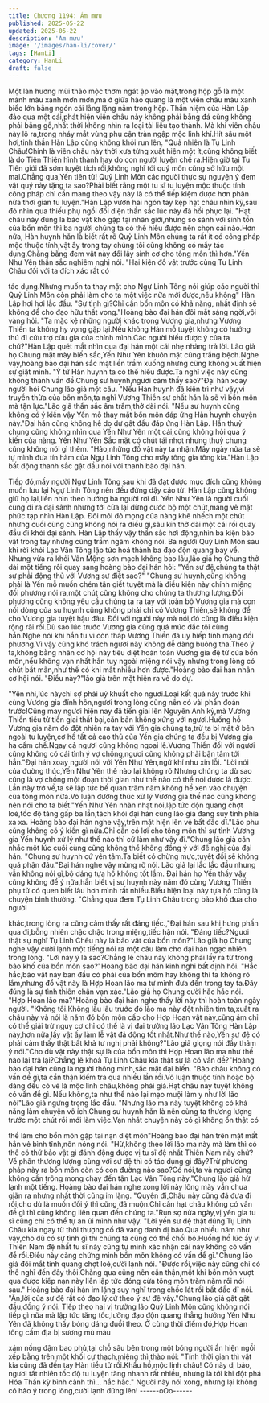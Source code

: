 ```yaml
---
title: Chương 1194: Ám mưu
published: 2025-05-22
updated: 2025-05-22
description: 'Ám mưu'
image: '/images/han-li/cover/'
tags: [HanLi]
category: HanLi
draft: false
---
```


Một làn hương mùi thảo mộc thơm ngát ập vào mặt,trong hộp gỗ
là một mảnh màu xanh mơn mởn,mà ở giữa hào quang là một
viên châu màu xanh biếc lớn bằng ngón cái lẳng lặng nằm trong
hộp.
Thần niệm của Hàn Lập đảo qua một cái,phát hiện viên châu này
không phải bằng đá cũng không phải bằng gỗ,nhất thời không
nhìn ra loại tài liệu tạo thành.
Mà khi viên châu này lộ ra,trong nháy mắt vùng phụ cận tràn ngập
mộc linh khí.Hít sâu một hơi,tinh thần Hàn Lập cũng không khỏi
run lên.
"Quả nhiên là Tụ Linh Châu!Chính là viên châu này thời xưa từng
xuất hiện một ít,cũng không biết là do Tiên Thiên hình thành hay
do con người luyện chế ra.Hiện giờ tại Tu Tiên giới đã sớm tuyệt
tích rồi,không nghĩ tới quý môn cũng sở hữu một mai.Chẳng
qua,Yến tiên tử! Quỷ Linh Môn các người thực sự nguyện ý đem
vật quý này tặng ta sao?Phải biết rằng một tu sĩ tu luyện mộc
thuộc tính công pháp chỉ cần mang theo vậy này là có thể tiếp
kiệm được hơn phân nửa thời gian tu luyện."Hàn Lập vươn hai
ngón tay kẹp hạt châu nhìn kỹ,sau đó nhìn qua thiếu phụ ngồi đối
diện thần sắc lúc này đã hồi phục lại.
"Hạt châu này đúng là bảo vật khó gặp tại nhân giới,nhưng so
sánh với sinh tồn của bổn môn thì ba người chúng ta có thể hiểu
được nên chọn cái nào.Hơn nữa, Hàn huynh hẳn là biết rất rõ Quỷ
Linh Môn chúng ta rất ít có công pháp mộc thuộc tính,vật ấy trong
tay chúng tôi cũng không có mấy tác dụng.Chẳng bằng đem vật
này đổi lấy sinh cơ cho tông môn thì hơn."Yến Như Yên thần sắc
nghiêm nghị nói.
"Hai kiện đồ vật trước cùng Tu Linh Châu đối với ta đích xác rất có

tác dụng.Nhưng muốn ta thay mặt cho Ngự Linh Tông nói giúp
các người thì Quỷ Linh Môn còn phải làm cho ta một việc nữa mới
được,nếu không" Hàn Lập hơi hơi lắc đầu.
"Sự tình gì?Chỉ cần bổn môn có khả năng, nhất định sẽ không để
cho đạo hữu thất vong."Hoàng bào đại hán đôi mắt sáng ngời,vội
vàng hỏi.
"Ta mặc kệ những người khác trong Vương gia,nhưng Vương
Thiền ta không hy vọng gặp lại.Nếu không Hàn mỗ tuyệt không có
hướng thú đi cứu trợ cừu gia của chính mình.Các người hiểu
được ý của ta chứ?"Hàn Lập quét mắt nhìn qua đại hán một cái
nhẹ nhàng trả lời.
Lão giả họ Chung mặt mày biến sắc,Yến Như Yên khuôn mặt
cũng trắng bệch.Nghe vậy,hoàng bào đại hán sắc mặt liền trầm
xuống nhưng cũng không xuất hiện sự giật mình.
"Ý tứ Hàn huynh ta có thể hiểu được.Ta nghĩ việc này cũng không
thành vấn đề.Chung sư huynh,ngươi cảm thấy sao?"Đại hán xoay
người hỏi Chung lão giả một câu.
"Nếu Hàn huynh đã kiên trì như vậy,vì truyền thừa của bổn môn,ta
nghĩ Vương Thiền sư chất hẳn là sẽ vì bổn môn mà tận lực."Lão
giã thần sắc âm trầm,thở dài nói.
"Nếu sư huynh cũng không có ý kiến vậy Yến mỗ thay mặt bổn
môn đáp ứng Hàn huynh chuyện này."Đại hán cũng không hề do
dự gật đầu đáp ứng Hàn Lập.
Hắn thuỷ chung cũng không nhìn qua Yến Như Yên một cái,cũng
không hỏi qua ý kiến của nàng.
Yến Như Yên Sắc mặt có chút tái nhợt nhưng thuỷ chung cũng
không nói gì thêm.
"Hảo,những đồ vật này ta nhận.Mấy ngày nửa ta sẽ tự mình đưa
tín hàm của Ngự Linh Tông cho mấy tông gia tông kia."Hàn Lập
bất động thanh sắc gật đầu nói với thanh bào đại hán.

Tiếp đó,mấy người Ngự Linh Tông sau khi đã đạt được mục đích
cũng không muốn lưu lại Ngự Linh Tông nên đều đứng dậy cáo
từ.
Hàn Lập cũng không giữ họ lại,liền nhìn theo hướng ba người rời
đi. Yến Như Yên là người cuối cùng đi ra đại sảnh nhưng tới cửa
lại dừng cước bộ một chút,mang vẻ mặt phức tạp nhìn Hàn Lập.
Đôi môi đỏ mọng của nàng khẽ nhếch một chút nhưng cuối cùng
cũng không nói ra điều gì,sâu kín thở dài một cái rồi quay đầu đi
khỏi đại sảnh. Hàn Lập thấy vậy thần sắc hơi động,nhìn ba kiện
bảo vật trong tay nhưng cũng trầm ngâm không nói.
Ba người Quỷ Linh Môn sau khi rời khỏi Lạc Vân Tông lập tức
hoá thành ba đạo độn quang bay về.
Nhưng vừa ra khỏi Vân Mộng sơn mạch không bao lâu,lão giả họ
Chung thở dài một tiếng rồi quay sang hoàng bào đại hán hỏi:
"Yến sư đệ,chúng ta thật sự phải động thủ với Vương sư điệt
sao?"
"Chung sư huynh,cũng không phải là Yến mỗ muốn chém tận giết
tuyệt mà là điều kiện này chính miệng đối phương nói ra,một chút
cũng không cho chúng ta thương lượng.Đối phương cũng không
yêu cầu chúng ta ra tay với toàn bộ Vương gia mà con nối dòng
của su huynh cũng không phải chỉ có Vương Thiền,sẽ không để
cho Vương gia tuyệt hậu đâu.
Đối với người này mà nói,đó cũng là điều kiện rộng rãi rồi.Dù sao
lúc trước Vương gia cũng quá mức đắc tội cùng hắn.Nghe nói khi
hắn tu vi còn thấp Vương Thiền đã uy hiếp tính mạng đối
phương.Vì vậy cũng khó trách người này không dễ dàng buông
tha.Theo ý ta,không bằng nhân cơ hội này tiêu diệt hoàn toàn
Vương gia đệ tử của bổn môn,nếu không vạn nhất hắn tuy ngoài
miệng nói vậy nhưng trong lòng có chút bất mãn,như thế có khi
mất nhiều hơn được."Hoàng bào đại hán nhân cơ hội nói.
"Điều này?"lão giả trên mặt hiện ra vẻ do dự.

"Yên nhi,lúc nàychỉ sợ phải uỷ khuất cho ngươi.Loại kết quả này
trước khi cùng Vương gia đính hôn,ngươi trong lòng cũng nên có
vài phần đoán trước!Cũng may ngươi hiện nay đã tiến giai lên
Nguyên Anh kỳ,mà Vương Thiền tiểu tử tiến giai thất bại,căn bản
không xứng với ngươi.Huống hồ Vương gia năm đó đột nhiên ra
tay với Yến gia chúng ta,trừ ta bí mật ở bên ngoài tu luyện,cơ hồ
tất cả cao thủ của Yến gia chúng ta đều bị Vương gia hạ cấm
chế.Ngay cả ngươi cũng không ngoại lệ.Vương Thiền đối với
ngươi cũng không có cái tình ý vợ chồng,ngươi cũng không phải
bận tâm tới hắn."Đại hán xoay người nói với Yến Như Yên,ngữ
khí như xin lỗi.
"Lời nói của đường thúc,Yến Như Yên thế nào lại không rõ.Nhưng
chúng ta dù sao cũng là vợ chồng một đoạn thời gian như thế nào
có thể nói dược là được.
Lần này trở về,ta sẽ lập tức bế quan trăm năm,không hề xen vào
chuyện của tông môn nữa.Vô luận đường thúc xử lý Vương gia
thế nào cũng không nên nói cho ta biết."Yến Như Yên nhàn nhạt
nói,lập tức độn quang chợt loé,tốc độ tăng gấp ba lần,tách khỏi
đại hán cùng lão giả đang suy tính phía xa xa.
Hoàng bào đại hán nghe vậy,trên mặt hiện lên vẻ bất đắc dĩ."Lão
phu cũng không có ý kiến gì nữa.Chỉ cần có lợi cho tông môn thì
sự tình Vương gia Yến huynh xử lý như thế nào thì cứ làm như
vậy đi."Chung lão giả cân nhắc một lúc cuối cùng cũng không thể
không đồng ý với đề nghị của đại hán.
"Chung sư huynh cứ yên tâm.Ta biết có chừng mực,tuyệt đối sẽ
không quá phận đâu."Đại hán nghe vậy mừng rỡ nói.
Lão giả lại lắc lắc đầu nhưng vẫn không nói gì,bộ dáng tựa hồ
không tốt lắm.
Đại hán họ Yến thấy vậy cũng không để ý nữa,hắn biết vị sư
huynh này năm đó cùng Vương Thiền phụ tử có quen biết lâu
hơn mình rất nhiều.Biểu hiện loại này tựa hồ cũng là chuyện bình
thường.
"Chẳng qua đem Tụ Linh Châu trong bảo khố đưa cho người

khác,trong lòng ra cũng cảm thấy rất đáng tiếc.,"Đại hán sau khi
hưng phấn qua đi,bỗng nhiên chậc chậc trong miệng,tiếc hận nói.
"Đáng tiếc?Ngươi thật sự nghĩ Tụ Linh Chêu này là bảo vật của
bổn môn?"Lão giả họ Chung nghe vậy cười lạnh một tiếng nói ra
một câu làm cho đại hán ngạc nhiên trong lòng.
"Lời này ý là sao?Chẳng lẽ châu này không phải lấy ra từ trong
bảo khố của bổn môn sao?"Hoàng bào đại hán kinh nghi bất định
hỏi.
"Hắc hắc,bảo vật này ban đầu có phải của bổn môm hay không
thì ta không rõ lắm,nhưng đồ vật này là Hợp Hoan lão ma tự mình
đưa đến trong tay ta.Đây đúng là sự tình thiên chân vạn xác."Lão
giả họ Chung cười hắc hắc nói.
"Hợp Hoan lão ma?"Hoàng bào đại hán nghe thấy lời này thì hoàn
toàn ngây người.
"Không tồi.Không lâu lâu trước đó lão ma này đột nhiên tìm
ta,xuất ra châu này và nói là năm đó bổn môn cấp cho Hợp Hoan
vật này,cũng ám chỉ có thể giải trừ nguy cơ chỉ có thể là vị đại
trưởng lão Lạc Vân Tông Hàn Lập này,hơn nữa lấy vật ấy làm lễ
vật đả động tốt nhất.Như thế nào,Yến sư đệ có phải cảm thấy thật
bất khả tư nghị phải không?"Lão giả giọng nói đầy thâm ý
nói."Cho dù vật này thật sự là của bổn môn thì Hợp Hoan lão ma
như thế nào lại trả lại?Chẳng lẽ khoả Tụ Linh Châu kia thật sự là
có vấn đề?"Hoàng bào đại hán cũng là người thông minh,sắc mặt
đại biến.
"Bảo châu không có vấn đề gì,ta cẩn thận kiểm tra qua nhiều lần
rồi.Vô luận thuộc tính hoặc bộ dáng đều có vẻ là mộc linh
châu,không phải giả.Hạt châu này tuyệt không có vấn đề gì.
Nếu không,ta như thế nào lại mạo muội làm y như lời lão nói"Lão
giả ngưng trọng lắc đầu.
"Nhưng lão ma này tuyệt không có khả năng làm chuyện vô
ích.Chung sư huynh hẳn là nên cùng ta thương lượng trước một
chút rồi mới làm việc.Vạn nhất chuyện này có gì không ổn thật có

thể làm cho bổn môn gặp tai nạn diệt môn"Hoàng bào đại hán
trên mặt mất hẳn vẻ bình tĩnh,nôn nóng nói.
"Hừ,không theo lời lão ma này mà làm thì có thể có thứ bảo vật gì
đánh động được vị tu sĩ đệ nhất Thiên Nam này chứ?Về phân
thương lượng cùng với sư dệ thì có tác dụng gì đây?Trừ phương
pháp này ra bổn môn còn có con đường nào sao?Có nói,ta và
ngươi cũng không cần trông mong chạy đến tận Lạc Vân Tông
này."Chung lão giả hừ lạnh một tiếng.
Hoàng bào đại hán nghe xong lời này lông mày vẫn chưa giãn ra
nhưng nhất thời cũng im lặng.
"Quyên đi,Châu này cũng đã đưa đi rồi,cho dù là muốn đổi ý thì
cũng đã muộn.Chỉ cần hạt châu không có vấn đề gì thì cũng
không liên quan đến chúng ta."Run sợ nửa ngày,vị yến gia tu sĩ
cũng chỉ có thể tự an ủi mình như vậy.
"Lời yến sư đệ thật đúng.Tụ Linh Châu kia ngay từ thời thượng cổ
đã vang danh dị bảo.Qua nhiều năm như vậy,cho dù có sự tình gì
thì chúng ta cũng có thể chối bỏ.Huống hồ lúc ấy vị Thiên Nam đệ
nhất tu sĩ này cũng tự mình xác nhận cái này không có vấn đề
rồi.Điều này càng chứng minh bổn môn không có vấn đề
gì."Chung lão giả đôi mắt tinh quang chợt loé,cười lạnh nói.
"Được rồi,việc này cũng chỉ có thể nghĩ đến đây thôi.Chẳng qua
cũng nên cẩn thận,một khi bổn môn vượt qua được kiếp nạn này
liền lập tức đóng cửa tông môn trăm năm rồi nói sau."
Hoàng bào đại hán im lặng suy nghĩ trong chốc lát rồi bất đắc dĩ
nói.
"Ân,lời của sư đệ rất có đạo lý,cứ theo ý sư đệ vậy."Chung lão giả
gật gật đầu,đồng ý nói.
Tiếp theo hai vị trưởng lão Quỷ Linh Môn cũng không nói tiếp gì
nữa mà lập tức tăng tốc,lưỡng đạo độn quang thẳng hướng Yến
Như Yên đã không thấy bóng dáng đuổi theo.
Ở cùng thời điểm đó,Hợp Hoan tông cấm địa bị sương mù màu

xám nồng đậm bao phủ,tại chỗ sâu bên trong một bóng người ẩn
hiện ngồi xếp bằng trên một khối cự thạch,miệng thì thào nói:
"Tính thời gian thì vật kia cũng đã đến tay Hàn tiểu tử rồi.Khẩu
hồ,mộc linh châu! Có này dị bảo, ngươi tất nhiên tốc độ tu luyện
tăng nhanh rất nhiều, nhưng là tới khi đột phá Hóa Thần kỳ bình
cảnh thì… hắc hắc."
Người này nói xong, nhưng lại không có hảo ý trong lòng,cười
lạnh đứng lên!
------oOo------
